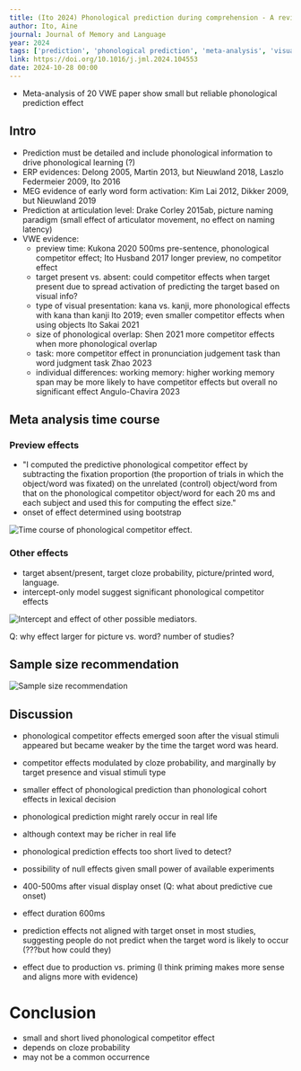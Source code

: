 ```yaml
---
title: (Ito 2024) Phonological prediction during comprehension - A review and meta-analysis of visual-world eye-tracking studies
author: Ito, Aine
journal: Journal of Memory and Language
year: 2024
tags: ['prediction', 'phonological prediction', 'meta-analysis', 'visual world paradigm', 'sentence processing', 'eye-tracking', 'phonological competitor effect']
link: https://doi.org/10.1016/j.jml.2024.104553
date: 2024-10-28 00:00
---
```


- Meta-analysis of 20 VWE paper show small but reliable phonological prediction effect

## Intro

- Prediction must be detailed and include phonological information to drive phonological learning (?)
- ERP evidences: Delong 2005, Martin 2013, but Nieuwland 2018, Laszlo Federmeier 2009, Ito 2016
- MEG evidence of early word form activation: Kim Lai 2012, Dikker 2009, but Nieuwland 2019
- Prediction at articulation level: Drake Corley 2015ab, picture naming paradigm (small effect of articulator movement, no effect on naming latency)
- VWE evidence: 
    - preview time: Kukona 2020 500ms pre-sentence, phonological competitor effect; Ito Husband 2017 longer preview, no competitor effect
    - target present vs. absent: could competitor effects when target present due to spread activation of predicting the target based on visual info?
    - type of visual presentation: kana vs. kanji, more phonological effects with kana than kanji Ito 2019; even smaller competitor effects when using objects Ito Sakai 2021
    - size of phonological overlap: Shen 2021 more competitor effects when more phonological overlap
    - task: more competitor effect in pronunciation judgement task than word judgment task Zhao 2023
    - individual differences: working memory: higher working memory span may be more likely to have competitor effects but overall no significant effect Angulo-Chavira 2023

## Meta analysis time course

### Preview effects

- "I computed the predictive phonological competitor effect by subtracting the fixation proportion (the proportion of trials in which the object/word was fixated) on the unrelated (control) object/word from that on the phonological competitor object/word for each 20 ms and each subject and used this for computing the effect size."
- onset of effect determined using bootstrap 

![Time course of phonological competitor effect. ](/reading-notes/img/articles-phd/ito-2024-1.png)

### Other effects

- target absent/present, target cloze probability, picture/printed word, language.
- intercept-only model suggest significant phonological competitor effects

![Intercept and effect of other possible mediators.](/reading-notes/img/articles-phd/ito-2024-2.png)

Q: why effect larger for picture vs. word? number of studies?

## Sample size recommendation

![Sample size recommendation](/reading-notes/img/articles-phd/ito-2024-3.png)

## Discussion

- phonological competitor effects emerged soon after the visual stimuli appeared but became weaker by the time the target word was heard. 
- competitor effects modulated by cloze probability, and marginally by target presence and visual stimuli type

- smaller effect of phonological prediction than phonological cohort effects in lexical decision
- phonological prediction might rarely occur in real life
- although context may be richer in real life
- phonological prediction effects too short lived to detect?
- possibility of null effects given small power of available experiments

- 400-500ms after visual display onset (Q: what about predictive cue onset)
- effect duration 600ms
- prediction effects not aligned with target onset in most studies, suggesting people do not predict when the target word is likely to occur (???but how could they)
- effect due to production vs. priming (I think priming makes more sense and aligns more with evidence)

# Conclusion

- small and short lived phonological competitor effect
- depends on cloze probability
- may not be a common occurrence